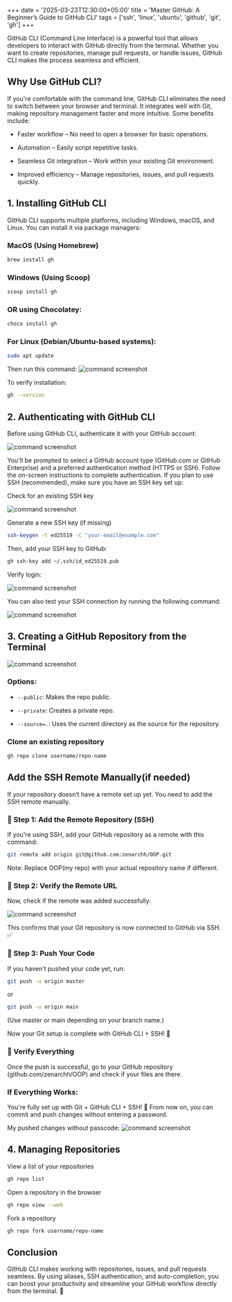 +++
date = '2025-03-23T12:30:00+05:00'
title = 'Master GitHub: A Beginner’s Guide to GitHub CLI'
tags = ['ssh', 'linux', 'ubuntu', 'github', 'git', 'gh']
+++

GitHub CLI (Command Line Interface) is a powerful tool that allows developers to interact with GitHub directly from the terminal. Whether you want to create repositories, manage pull requests, or handle issues, GitHub CLI makes the process seamless and efficient.

## Why Use GitHub CLI?

If you're comfortable with the command line, GitHub CLI eliminates the need to switch between your browser and terminal. It integrates well with Git, making repository management faster and more intuitive. Some benefits include:

- Faster workflow – No need to open a browser for basic operations.

- Automation – Easily script repetitive tasks.

- Seamless Git integration – Work within your existing Git environment.

- Improved efficiency – Manage repositories, issues, and pull requests quickly.

## 1. Installing GitHub CLI

GitHub CLI supports multiple platforms, including Windows, macOS, and Linux. You can install it via package managers:

### MacOS (Using Homebrew)

```sh
brew install gh
```

### Windows (Using Scoop)
```sh
scoop install gh
```

### OR using Chocolatey:
```sh
choco install gh
```
### For Linux (Debian/Ubuntu-based systems):
```sh
sudo apt update
```
Then run this command:
![command screenshot](/gitCLI/s1.png)

To verify installation:
```sh
gh --version
```

## 2. Authenticating with GitHub CLI

Before using GitHub CLI, authenticate it with your GitHub account:

![command screenshot](/gitCLI/ssa.png)

You'll be prompted to select a GitHub account type (GitHub.com or GitHub Enterprise) and a preferred authentication method (HTTPS or SSH). Follow the on-screen instructions to complete authentication.
If you plan to use SSH (recommended), make sure you have an SSH key set up:

Check for an existing SSH key

![command screenshot](/gitCLI/sc.png)

Generate a new SSH key (if missing)
```sh
ssh-keygen -t ed25519 -C "your-email@example.com"
```
Then, add your SSH key to GitHub:
```sh
gh ssh-key add ~/.ssh/id_ed25519.pub
```
Verify login:

![command screenshot](/gitCLI/s3.png)

You can also test your SSH connection by running the following command: 

![command screenshot](/gitCLI/s4.png)

## 3. Creating a GitHub Repository from the Terminal

![command screenshot](/gitCLI/ssb.png)

### Options:

- `--public`: Makes the repo public.

- `--private`: Creates a private repo.

- `--source=.`: Uses the current directory as the source for the repository.

### Clone an existing repository
```sh
gh repo clone username/repo-name
```

## Add the SSH Remote Manually(if needed)
If your repository doesn’t have a remote set up yet. You need to add the SSH remote manually.

### 🔹 Step 1: Add the Remote Repository (SSH)
If you're using SSH, add your GitHub repository as a remote with this command:
```sh
git remote add origin git@github.com:zenarchh/OOP.git
```
Note: Replace OOP(my repo) with your actual repository name if different.

### 🔹 Step 2: Verify the Remote URL
Now, check if the remote was added successfully:

![command screenshot](/gitCLI/s5.png)

This confirms that your Git repository is now connected to GitHub via SSH. ✅

### 🔹 Step 3: Push Your Code
If you haven't pushed your code yet, run:
```sh
git push -u origin master
```
or
```sh
git push -u origin main
```
(Use master or main depending on your branch name.)

Now your Git setup is complete with GitHub CLI + SSH! 🚀

### 🔹 Verify Everything
Once the push is successful, go to your GitHub repository (github.com/zenarchh/OOP) and check if your files are there.

### If Everything Works:
You're fully set up with Git + GitHub CLI + SSH! 🚀 From now on, you can commit and push changes without entering a password.

My pushed changes without passcode:
![command screenshot](/gitCLI/s6.png)


## 4. Managing Repositories

View a list of your repositories
```sh
gh repo list
```
Open a repository in the browser
```sh
gh repo view --web
```
Fork a repository
```sh
gh repo fork username/repo-name
```

## Conclusion

GitHub CLI makes working with repositories, issues, and pull requests seamless. By using aliases, SSH authentication, and auto-completion, you can boost your productivity and streamline your GitHub workflow directly from the terminal. 🚀